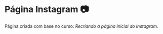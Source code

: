 # Página Instagram :camera:

Página criada com base no curso: *Recriando a página inicial do Instagram*.

 
